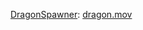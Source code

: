 
[DragonSpawner](mod__forge-1.16.4-35.1.37-mdk/src/main/java/org/yuyuan/forge/mods/DragonSpawner.java): [dragon.mov](dragon.mov)
